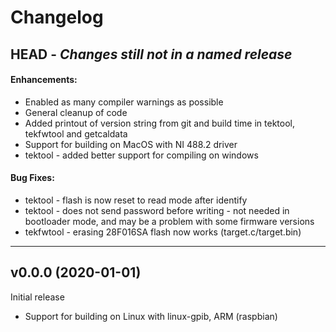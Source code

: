 # Changelog

## HEAD - *Changes still not in a named release*

#### Enhancements:
- Enabled as many compiler warnings as possible
- General cleanup of code
- Added printout of version string from git and build time in tektool, tekfwtool and getcaldata
- Support for building on MacOS with NI 488.2 driver
- tektool - added better support for compiling on windows

#### Bug Fixes:
- tektool - flash is now reset to read mode after identify
- tektool - does not send password before writing - not needed in bootloader mode, and may be a problem with some firmware versions
- tekfwtool - erasing 28F016SA flash now works (target.c/target.bin)

---

## v0.0.0 (2020-01-01)

Initial release
- Support for building on Linux with linux-gpib, ARM (raspbian)
